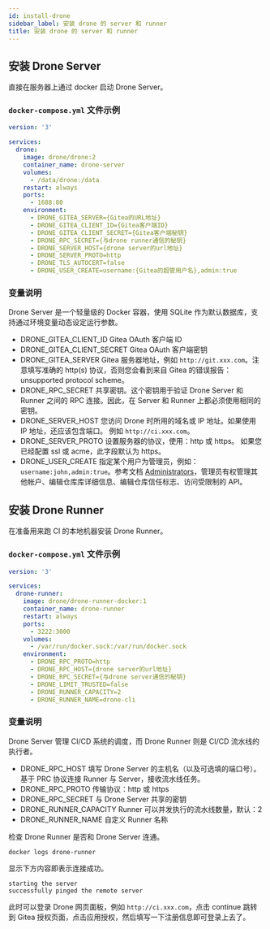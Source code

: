 ```yaml
---
id: install-drone
sidebar_label: 安装 drone 的 server 和 runner
title: 安装 drone 的 server 和 runner
---
```


## 安装 Drone Server

直接在服务器上通过 docker 启动 Drone Server。

### `docker-compose.yml` 文件示例

```yml
version: '3'

services:
  drone:
    image: drone/drone:2
    container_name: drone-server
    volumes:
      - /data/drone:/data
    restart: always
    ports:
      - 1688:80
    environment:
      - DRONE_GITEA_SERVER={Gitea的URL地址}
      - DRONE_GITEA_CLIENT_ID={Gitea客户端ID}
      - DRONE_GITEA_CLIENT_SECRET={Gitea客户端秘钥}
      - DRONE_RPC_SECRET={与drone runner通信的秘钥}
      - DRONE_SERVER_HOST={drone server的url地址}
      - DRONE_SERVER_PROTO=http
      - DRONE_TLS_AUTOCERT=false
      - DRONE_USER_CREATE=username:{Gitea的超管用户名},admin:true
```

### 变量说明

Drone Server 是一个轻量级的 Docker 容器，使用 SQLite 作为默认数据库，支持通过环境变量动态设定运行参数。

- DRONE_GITEA_CLIENT_ID Gitea OAuth 客户端 ID
- DRONE_GITEA_CLIENT_SECRET Gitea OAuth 客户端密钥
- DRONE_GITEA_SERVER Gitea 服务器地址，例如 `http://git.xxx.com`。注意填写准确的 http(s) 协议，否则您会看到来自 Gitea 的错误报告：unsupported protocol scheme。
- DRONE_RPC_SECRET 共享密钥。这个密钥用于验证 Drone Server 和 Runner 之间的 RPC 连接。因此，在 Server 和 Runner 上都必须使用相同的密钥。
- DRONE_SERVER_HOST 您访问 Drone 时所用的域名或 IP 地址。如果使用 IP 地址，还应该包含端口。 例如 `http://ci.xxx.com`。
- DRONE_SERVER_PROTO 设置服务器的协议，使用：http 或 https。 如果您已经配置 ssl 或 acme，此字段默认为 https。
- DRONE_USER_CREATE 指定某个用户为管理员，例如：`username:john,admin:true`。参考文档 [Administrators](https://docs.drone.io/server/user/admin/)，管理员有权管理其他帐户、编辑仓库库详细信息、编辑仓库信任标志、访问受限制的 API。

## 安装 Drone Runner

在准备用来跑 CI 的本地机器安装 Drone Runner。

### `docker-compose.yml` 文件示例

```yml
version: '3'

services:
  drone-runner:
    image: drone/drone-runner-docker:1
    container_name: drone-runner
    restart: always
    ports:
      - 3222:3000
    volumes:
      - /var/run/docker.sock:/var/run/docker.sock
    environment:
      - DRONE_RPC_PROTO=http
      - DRONE_RPC_HOST={drone server的url地址}
      - DRONE_RPC_SECRET={与drone server通信的秘钥}
      - DRONE_LIMIT_TRUSTED=false
      - DRONE_RUNNER_CAPACITY=2
      - DRONE_RUNNER_NAME=drone-cli
```

### 变量说明

Drone Server 管理 CI/CD 系统的调度，而 Drone Runner 则是 CI/CD 流水线的执行者。

- DRONE_RPC_HOST 填写 Drone Server 的主机名（以及可选填的端口号）。基于 PRC 协议连接 Runner 与 Server，接收流水线任务。
- DRONE_RPC_PROTO 传输协议：http 或 https
- DRONE_RPC_SECRET 与 Drone Server 共享的密钥
- DRONE_RUNNER_CAPACITY Runner 可以并发执行的流水线数量，默认：2
- DRONE_RUNNER_NAME 自定义 Runner 名称

检查 Drone Runner 是否和 Drone Server 连通。

```shell
docker logs drone-runner
```

显示下方内容即表示连接成功。

```shell
starting the server
successfully pinged the remote server
```

此时可以登录 Drone 网页面板，例如 `http://ci.xxx.com`，点击 continue 跳转到 Gitea 授权页面，点击应用授权，然后填写一下注册信息即可登录上去了。
